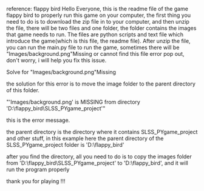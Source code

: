reference: flappy bird
Hello Everyone, this is the readme file of the game flappy bird
to properly run this game on your computer, the first thing you need to do is to download the zip file in to your computer, and then unzip the file, there will be two files and one folder, the folder contains the images that game needs to run. The files are python scripts and text file which introduce the game(which is this file, the readme file). After unzip the file, you can run the main.py file to run the game, sometimes there will be "Images/background.png"Missing or cannot find this file error pop out, don't worry, i will help you fix this issue.

Solve for "Images/background.png"Missing

the solution for this error is to move the image folder to the parent directory of this folder.

 "'Images/background.png' is MISSING from directory 'D:\flappy_bird\SLSS_PYgame_project'"

 this is the error message.

 the parent directory is the directory where it contains SLSS_PYgame_project and other stuff, in this example here the parent directory of the SLSS_PYgame_project folder is 'D:\flappy_bird'

 after you find the directory, all you need to do is to copy the images folder from 'D:\flappy_bird\SLSS_PYgame_project' to 'D:\flappy_bird', and it will run the program properly

 thank you for playing !!!